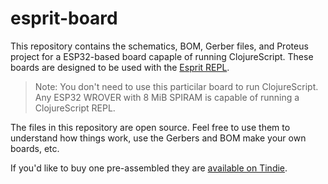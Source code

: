 # esprit-board

This repository contains the schematics, BOM, Gerber files, and Proteus project for a ESP32-based board capaple of running ClojureScript. These boards are designed to be used with the [Esprit REPL](https://github.com/mfikes/esprit).

> Note: You don't need to use this particilar board to run ClojureScript. Any ESP32 WROVER with 8 MiB SPIRAM is capable of running a ClojureScript REPL. 

The files in this repository are open source. Feel free to use them to understand how things work, use the Gerbers and BOM make your own boards, etc.

If you'd like to buy one pre-assembled they are [available on Tindie](https://www.tindie.com/products/fikesfarm/esprit-clojurescript-repl/).
